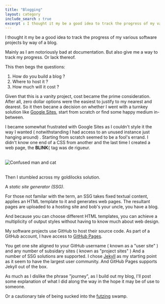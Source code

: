 ```yaml
---
title: "Blogging"
layout: category  
include_search : true
excerpt : I thought it my be a good idea to track the progress of my various software projects.
---
```

I thought it my be a good idea to track the progress of my various software projects by way of a blog.


Mainly as I am notoriously bad at documentation.
But also give me a way to track my progress.
Or lack thereof. 

This then begs the questions:

1. How do you build a blog ? 
2. Where to host it ?
3. How much will it cost ?

Given that this is a vanity project,
cost became the prime consideration.
After all, zero dollar options were the easiest to justify to my nearest and dearest.
So it then becane a decision on whether I went with a turnkey solution like [Google Sites](https://sites.google.com "Google Sites"), start from scratch or find some happy medium in-between. 


I became somewhat frustrated with Google Sites as I couldn't style it the way I wanted ( notwithstanding I had access to an unused instance just hanging around) .
Starting from scratch seemed to be a fool's errand.
I didn't know one end of a CSS from another and the last time I created a web page, the **BLINK**{ tag was de rigueur.

\
![Confused man and cat](/assets/images/confused-man.jpg "Confused man and cat")

\
Then I stumbled across my goldilocks solution.

A *static site generator (SSG)*.

For those not familar with the term, an SSG takes fixed textual content, applies an HTML template to it and generates web pages.
The resultant pages are uploaded to a hosting site and bob's your uncle, you have a blog.

And because you can choose different HTML templates, you can achieve a multiplicity of output styles without having to know much about web design.


My software projects use GitHub to host their source code.
As part of a GitHub account, I have access to [GitHub Pages](https://pages.git.com "GitHub Pages").

You get one site aligned to your GitHub username ( known as a "user site" ) and any number of subsidary sites ( known as "project sites" )
And a number of SSG solutions are supported.
I chose <a href="www.jekyllrb.com">Jekyll</a> as my starting point as it seem to have the largest user community.
And GitHub Pages supports Jekyll out of the box.

As much as I dislike the phrase "journey", as I build out my blog, I'll post some explanation of what I did along the way in the hope it may be of use to someone.

Or a cautionary tale of being sucked into the [futzing](https://dictionary.cambridge.org/us/dictionary/english/futz">futzing "futzing") swamp.


